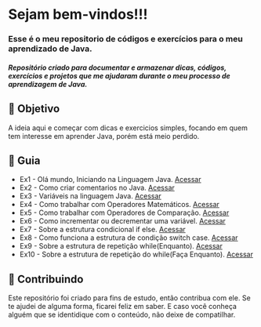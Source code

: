 
<h1> 
  Sejam bem-vindos!!! <br>
</h1>

<h3>
  Esse é o meu repositorio de códigos e exercícios para o meu aprendizado de Java.
</h3>

<h5> 
 Repositório criado para documentar e armazenar dicas, códigos, exercícios e projetos que me ajudaram durante o meu processo de aprendizagem de Java.
</h5>

<h2> 🎯 Objetivo </h2>
A ideia aqui e começar com dicas e exercicios simples, focando em quem tem interesse em aprender Java, porém está meio perdido.


<h2 dir="auto"> 🚦 Guia </h2>
<ul dir="auto">
 <li> Ex1 - Olá mundo, Iniciando na Linguagem Java. <a href="https://">Acessar</a> </li>
 <li> Ex2 - Como criar comentarios no Java. <a href="https://"> Acessar </a> </li>
 <li> Ex3 - Variáveis na linguagem Java. <a href="https://"> Acessar </a> </li>
 <li> Ex4 - Como trabalhar com Operadores Matemáticos. <a href="https://"> Acessar </a> </li>
 <li> Ex5 - Como trabalhar com Operadores de Comparação. <a href="https://"> Acessar </a> </li>
 <li> Ex6 - Como incrementar ou decrementar uma variável. <a href="https://"> Acessar </a> </li>
 <li> Ex7 - Sobre a estrutura condicional if else. <a href="https://"> Acessar </a> </li>
 <li> Ex8 - Como funciona a estrutura de condição switch case. <a href="https://"> Acessar </a> </li>
 <li> Ex9 - Sobre a estrutura de repetição while(Enquanto). <a href="https://"> Acessar </a> </li>
 <li> Ex10 - Sobre a estrutura de repetição do while(Faça Enquanto). <a href="https://"> Acessar </a> </li>
</ul>

<h2 dir="auto"> 🤝 Contribuindo </h2>
<p dir="auto">
  Este repositório foi criado para fins de estudo, então contribua com ele. Se te ajudei de alguma forma, ficarei feliz em
  saber. E caso você conheça alguém que se identidique com o conteúdo, não deixe de compatilhar.
</p>
